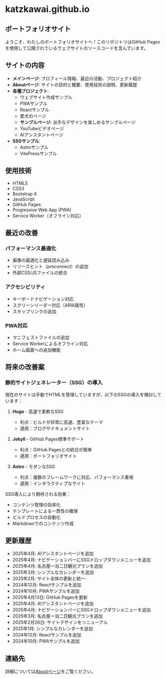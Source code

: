 # katzkawai.github.io

## ポートフォリオサイト

ようこそ、わたしのポートフォリオサイトへ！このリポジトリはGitHub Pagesを使用して公開されているウェブサイトのソースコードを含んでいます。

## サイトの内容

- **メインページ**: プロフィール情報、最近の活動、プロジェクト紹介
- **Aboutページ**: サイトの目的と概要、使用技術の説明、更新履歴
- **各種プロジェクト**:
  - ウェブサイト作成サンプル
  - PWAサンプル
  - Reactサンプル
  - 愛犬のページ
  - **サンプルページ**: 派手なデザインを楽しめるサンプルページ
  - YouTubeビデオページ
  - AIアシスタントページ
- **SSGサンプル**:
  - Astroサンプル
  - VitePressサンプル

## 使用技術

- HTML5
- CSS3
- Bootstrap 4
- JavaScript
- GitHub Pages
- Progressive Web App (PWA)
- Service Worker（オフライン対応）

## 最近の改善

### パフォーマンス最適化
- 画像の最適化と遅延読み込み
- リソースヒント（preconnect）の追加
- 外部CSS/JSファイルの統合

### アクセシビリティ
- キーボードナビゲーション対応
- スクリーンリーダー対応（ARIA属性）
- スキップリンクの追加

### PWA対応
- マニフェストファイルの追加
- Service Workerによるオフライン対応
- ホーム画面への追加機能

## 将来の改善案

### 静的サイトジェネレーター（SSG）の導入
現在のサイトは手動でHTMLを管理していますが、以下のSSGの導入を検討しています：

1. **Hugo** - 高速で柔軟なSSG
   - 利点：ビルドが非常に高速、豊富なテーマ
   - 適用：ブログやドキュメントサイト

2. **Jekyll** - GitHub Pages標準サポート
   - 利点：GitHub Pagesとの統合が簡単
   - 適用：ポートフォリオサイト

3. **Astro** - モダンなSSG
   - 利点：複数のフレームワークに対応、パフォーマンス重視
   - 適用：インタラクティブなサイト

SSG導入により期待される効果：
- コンテンツ管理の効率化
- テンプレートによる一貫性の確保
- ビルドプロセスの自動化
- Markdownでのコンテンツ作成

## 更新履歴
- 2025年4月: AIアシスタントページを追加
- 2025年4月: ナビゲーションバーにSSGドロップダウンメニューを追加
- 2025年4月: 名古屋一泊二日観光プランを追加
- 2025年3月: シンプルなカレンダーを追加
- 2025年2月: サイト全体の更新と統一
- 2024年12月: Reactサンプルを追加
- 2024年10月: PWAサンプルを追加
- 2025年4月13日: GitHub Pagesを更新
- 2025年4月: AIアシスタントページを追加
- 2025年4月: ナビゲーションバーにSSGドロップダウンメニューを追加
- 2025年3月: 名古屋一泊二日観光プランを追加
- 2025年2月26日: サイトデザインをリニューアル
- 2025年1月: シンプルなカレンダーを追加
- 2024年12月: Reactサンプルを追加
- 2024年10月: PWAサンプルを追加

## 連絡先

詳細については[Aboutページ](about.html)をご覧ください。
